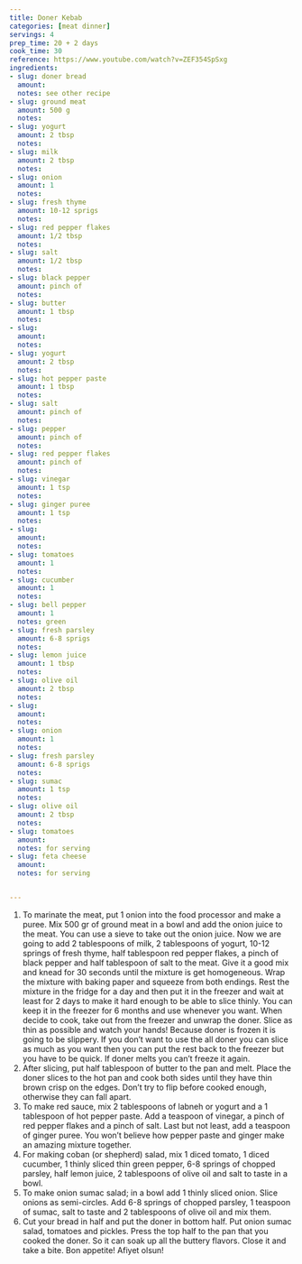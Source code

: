 ```yaml
---
title: Doner Kebab
categories: [meat dinner]
servings: 4
prep_time: 20 + 2 days
cook_time: 30
reference: https://www.youtube.com/watch?v=ZEF354SpSxg
ingredients:
- slug: doner bread
  amount:
  notes: see other recipe
- slug: ground meat
  amount: 500 g
  notes:
- slug: yogurt
  amount: 2 tbsp
  notes:
- slug: milk
  amount: 2 tbsp
  notes:
- slug: onion
  amount: 1
  notes:
- slug: fresh thyme
  amount: 10-12 sprigs
  notes:
- slug: red pepper flakes
  amount: 1/2 tbsp
  notes:
- slug: salt
  amount: 1/2 tbsp
  notes:
- slug: black pepper
  amount: pinch of
  notes:
- slug: butter
  amount: 1 tbsp
  notes:
- slug:
  amount:
  notes:
- slug: yogurt
  amount: 2 tbsp
  notes:
- slug: hot pepper paste
  amount: 1 tbsp
  notes:
- slug: salt
  amount: pinch of
  notes:
- slug: pepper
  amount: pinch of
  notes:
- slug: red pepper flakes
  amount: pinch of
  notes:
- slug: vinegar
  amount: 1 tsp
  notes:
- slug: ginger puree
  amount: 1 tsp
  notes:
- slug:
  amount:
  notes:
- slug: tomatoes
  amount: 1
  notes:
- slug: cucumber
  amount: 1
  notes:
- slug: bell pepper
  amount: 1
  notes: green
- slug: fresh parsley
  amount: 6-8 sprigs
  notes:
- slug: lemon juice
  amount: 1 tbsp
  notes:
- slug: olive oil
  amount: 2 tbsp
  notes:
- slug:
  amount:
  notes:
- slug: onion
  amount: 1
  notes:
- slug: fresh parsley
  amount: 6-8 sprigs
  notes:
- slug: sumac
  amount: 1 tsp
  notes:
- slug: olive oil
  amount: 2 tbsp
  notes:
- slug: tomatoes
  amount:
  notes: for serving
- slug: feta cheese
  amount:
  notes: for serving


---
```


1. To marinate the meat, put 1 onion into the food processor and make a puree. Mix 500 gr of ground meat in a bowl and add the onion juice to the meat. You can use a sieve to take out the onion juice. Now we are going to add 2 tablespoons of milk, 2 tablespoons of yogurt, 10-12 springs of fresh thyme, half tablespoon red pepper flakes, a pinch of black pepper and half tablespoon of salt to the meat. Give it a good mix and knead for 30 seconds until the mixture is get homogeneous. Wrap the mixture with baking paper and squeeze from both endings. Rest the mixture in the fridge for a day and then put it in the freezer and wait at least for 2 days to make it hard enough to be able to slice thinly. You can keep it in the freezer for 6 months and use whenever you want.  When decide to cook, take out from the freezer and unwrap the doner. Slice as thin as possible and watch your hands! Because doner is frozen it is going to be slippery. If you don’t want to use the all doner you can slice as much as you want then you can put the rest back to the freezer but you have to be quick. If doner melts you can’t freeze it again.
2. After slicing, put half tablespoon of butter to the pan and melt. Place the doner slices to the hot pan and cook both sides until they have thin brown crisp on the edges. Don’t try to flip before cooked enough, otherwise they can fall apart.
3. To make red sauce, mix 2 tablespoons of labneh or yogurt and a 1 tablespoon of hot pepper paste. Add a teaspoon of vinegar, a pinch of red pepper flakes and a pinch of salt. Last but not least, add a teaspoon of ginger puree. You won’t believe how pepper paste and ginger make an amazing mixture together.
4. For making coban (or shepherd) salad, mix 1 diced tomato, 1 diced cucumber, 1 thinly sliced thin green pepper, 6-8 springs of chopped parsley, half lemon juice, 2 tablespoons of olive oil and salt to taste in a bowl.
5. To make onion sumac salad; in a bowl add 1 thinly sliced onion. Slice onions as semi-circles. Add 6-8 springs of chopped parsley, 1 teaspoon of sumac, salt to taste and 2 tablespoons of olive oil and mix them.
6. Cut your bread in half and put the doner in bottom half. Put onion sumac salad, tomatoes and pickles. Press the top half to the pan that you cooked the doner. So it can soak up all the buttery flavors. Close it and take a bite. Bon appetite! Afiyet olsun!

